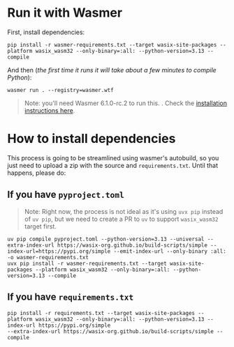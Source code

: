 # Run it with Wasmer

First, install dependencies:

```
pip install -r wasmer-requirements.txt --target wasix-site-packages --platform wasix_wasm32 --only-binary=:all: --python-version=3.13 --compile
```

And then (*the first time it runs it will take about a few minutes to compile Python*):
```
wasmer run . --registry=wasmer.wtf
```

> Note: you'll need Wasmer 6.1.0-rc.2 to run this. . Check the [installation instructions here](https://github.com/wasmerio/wasmer/releases/tag/v6.1.0-rc.2).


# How to install dependencies

This process is going to be streamlined using wasmer's autobuild, so you just need to upload a zip with the source and `requirements.txt`. Until that happens, please do:

## If you have `pyproject.toml`

> Note: Right now, the process is not ideal as it's using `uvx pip` instead of `uv pip`, but we need to create a PR to `uv` to support `wasix_wasm32` target first.

```
uv pip compile pyproject.toml --python-version=3.13 --universal --extra-index-url https://wasix-org.github.io/build-scripts/simple --index-url=https://pypi.org/simple --emit-index-url --only-binary :all: -o wasmer-requirements.txt
uvx pip install -r wasmer-requirements.txt --target wasix-site-packages --platform wasix_wasm32 --only-binary=:all: --python-version=3.13 --compile
```

## If you have `requirements.txt`

```
pip install -r requirements.txt --target wasix-site-packages --platform wasix_wasm32 --only-binary=:all: --python-version=3.13 --index-url https://pypi.org/simple
--extra-index-url https://wasix-org.github.io/build-scripts/simple --compile
```
